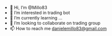 - 👋 Hi, I’m @Millo83
- 👀 I’m interested in trading bot
- 🌱 I’m currently learning ...
- 💞️ I’m looking to collaborate on trading group
- 📫 How to reach me danielemillo83@gmail.com

<!---
Millo83/Millo83 is a ✨ special ✨ repository because its `README.md` (this file) appears on your GitHub profile.
You can click the Preview link to take a look at your changes.
--->
